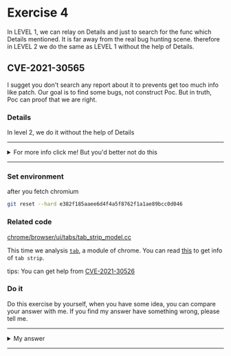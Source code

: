 # Exercise 4

In LEVEL 1, we can relay on Details and just to search for the func which Details mentioned. It is far away from the real bug hunting scene. therefore in LEVEL 2 we do the same as LEVEL 1 without the help of Details.

## CVE-2021-30565
I sugget you don't search any report about it to prevents get too much info like patch. Our goal is to find some bugs, not construct Poc. But in truth, Poc can proof that we are right.


### Details

In level 2, we do it without the help of Details


---------

<details>
  <summary>For more info click me! But you'd better not do this</summary>

  https://bugs.chromium.org/p/chromium/issues/detail?id=1210985  

</details>

--------

### Set environment

after you fetch chromium
```sh
git reset --hard e382f185aaee6d4f4a5f8762f1a1ae89bcc0d046
```

### Related code

[chrome/browser/ui/tabs/tab_strip_model.cc](https://crrev.com/e382f185aaee6d4f4a5f8762f1a1ae89bcc0d046/chrome/browser/ui/tabs/tab_strip_model.cc)

This time we analysis [`tab`](https://www.chromium.org/user-experience/tabs), a module of chrome. You can read [this](https://www.chromium.org/developers/design-documents/tab-strip-mac) to get info of `tab strip`.

tips: You can get help from [CVE-2021-30526](https://bugs.chromium.org/p/chromium/issues/detail?id=1198717) 

### Do it
Do this exercise by yourself, when you have some idea, you can compare your answer with me. If you find my answer have something wrong, please tell me.


---------

<details>
  <summary>My answer</summary>

  In my cognition, we can focus on `pinned tab`, because I notice this comment
  ```c++
// Each tab may be pinned. Pinned tabs are locked to the left side of the tab
// strip and rendered differently (small tabs with only a favicon). The model
// makes sure all pinned tabs are at the beginning of the tab strip. 
  ```
  If we can make a pinned tab is not at the left side of the tab strip, what happen?

  ```c++
int TabStripModel::MoveWebContentsAt(int index,
                                     int to_position,
                                     bool select_after_move) {
  to_position = ConstrainMoveIndex(to_position, IsTabPinned(index)); [1]

  if (index == to_position)
    return to_position;

  MoveWebContentsAtImpl(index, to_position, select_after_move);
  EnsureGroupContiguity(to_position);

  return to_position;
}
======================================================
int TabStripModel::ConstrainMoveIndex(int index, bool pinned_tab) const {
  return pinned_tab
             ? base::ClampToRange(index, 0, IndexOfFirstNonPinnedTab() - 1) [2]
             : base::ClampToRange(index, IndexOfFirstNonPinnedTab(),
                                  count() - 1);
}
======================================================
template <class T>
constexpr const T& ClampToRange(const T& value, const T& min, const T& max) {
  return std::min(std::max(value, min), max);
}
  ```
  If we make pinned tab at index 1, and non-pinned tab at 0. Then we move pinned tab to 0, this will trigger `MoveWebContentsAt`.

  [1] `ConstrainMoveIndex(0, true);`, and [2] `min(1, 0, 0 - 1)`. This will result in an OOB write

  How can we make a pinned tab that's not at the start of the tab strip?
  ```c++
 void TabStripModel::MoveTabRelative(bool forward) {
  const int offset = forward ? 1 : -1;

  // TODO: this needs to be updated for multi-selection.
  const int current_index = active_index();
  absl::optional<tab_groups::TabGroupId> current_group =
      GetTabGroupForTab(current_index);

  int target_index = std::max(std::min(current_index + offset, count() - 1), 0);
  absl::optional<tab_groups::TabGroupId> target_group =
      GetTabGroupForTab(target_index);

  // If the tab is at a group boundary and the group is expanded, instead of
  // actually moving the tab just change its group membership.
  if (current_group != target_group) {
    if (current_group.has_value()) {
      UngroupTab(current_index);
      return;
    } else if (target_group.has_value()) {
      // If the tab is at a group boundary and the group is collapsed, treat the
      // collapsed group as a tab and find the next available slot for the tab
      // to move to.
      const TabGroup* group = group_model_->GetTabGroup(target_group.value());
      if (group->visual_data()->is_collapsed()) {
        const gfx::Range tabs_in_group = group->ListTabs();
        target_index =
            forward ? tabs_in_group.end() - 1 : tabs_in_group.start();
      } else {
        GroupTab(current_index, target_group.value());
        return;
      }
    }
  }
  MoveWebContentsAt(current_index, target_index, true);
}
  ```
  `TabStripModel::MoveTabRelative` doesn't check whether a tab is pinned, so we can move pinned tab to a group. But a pinned tab typically can't be placed in a group, so the `Groups.move` operation have no check about move pinned tab to index 1 or other. Then the `IndexOfFirstNonPinnedTab` can be 0 at the same time pinned tab index 1.



</details>

--------
